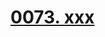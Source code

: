 # [0073. xxx](https://github.com/Tdahuyou/TNotes.react/tree/main/0073.%20xxx)

<!-- region:toc -->

<!-- endregion:toc -->
